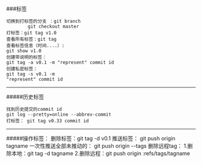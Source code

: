 

###标签
```
切换到打标签的分支 ：git branch
        git checkout master
打标签：git tag v1.0
查看所有标签：git tag
查看标签信息（时间....）:
git show v1.0
创建带说明的标签：
git tag -a v0.1 -m "represent" commit id
创建私密标签：
git tag -s v0.1 -m
"represent" commit id
```
***
#####历史标签
```
找到历史提交的commit id
git log --pretty=online --abbrev-commit
打标签： git tag v0.33 commit id
```
***
#####操作标签：
删除标签：git tag -d v0.1
推送标签： git push origin tagname
一次性推送全部未推动的：
git push origin --tags
删除远程tag：
    1.删除本地：git tag -d tagname
    2.删除远程：git push origin :refs/tags/tagname
    




